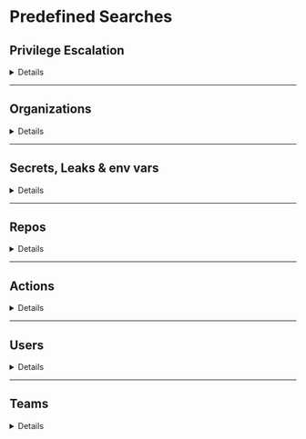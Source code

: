 # Predefined Searches

## Privilege Escalation

<details>
<summary>Details</summary>

### Gh - ppals that can privesc
`Show all the github principals that can escalate privileges into other clouds`

  <details>
  <summary>e.g.: <i>Gh - ppals that can privesc</i></summary>
    <pre>
    MATCH(ppal:GithubPrincipal)-[r:PRIVESC]->(res)
    RETURN ppal,r,res</pre>
  </details>

### Gh - $ppal privesc
`Show all the paths a github principal (user or team) can escalate privileges into other clouds`

  <details>
  <summary>e.g.: <i>Gh - carlospolop privesc</i></summary>
    <pre>
    MATCH(ppal:GithubPrincipal{name:$ppal})-[r:PRIVESC]->(res)
    RETURN ppal,r,res</pre>
  </details>
</details>

---

## Organizations

<details>
<summary>Details</summary>

### Gh - orgs
`Show all the organizations`
  <details>
  <summary>e.g.: <i>Gh - orgs</i></summary>
    <pre>
    MATCH(o:GithubOrganization) RETURN o</pre>
  </details>

### Gh - orgs filtered by $filter
`Show all the principals filtered by $filter (case insensitive search)`
  <details>
  <summary>e.g.: <i>Gh - orgs filtered by org_name</i></summary>
    <pre>
    MATCH(o:GithubOrganization)
    WHERE toLower(o.name) CONTAINS toLower($filter) 
    RETURN o</pre>
  </details>

### Gh - org admins
`Show all the admins in the Github Organizations`

  <details>
  <summary>e.g.: <i>Gh - org admins</i></summary>
    <pre>
    MATCH (o:GithubOrganization)-[r:PART_OF {membership:"admin"}]-(u) RETURN u,r,o</pre>
  </details>


### Gh - org secrets
`Show all the secrets declared for the Organization. Note that due to lack of permissions there might be organization level secrets that aren't showed here. They might me showed in the next section`

  <details>
  <summary>e.g.: <i>Gh - org secrets</i></summary>
    <pre>
    MATCH(s:GithubSecret)<-[r:USES_SECRET]-(o:GithubOrganization) 
    RETURN s,r,o</pre>
  </details>
</details>

---

## Secrets, Leaks & env vars

<details>
<summary>Details</summary>

### Gh - secrets
`Show all the secrets`
  <details>
  <summary>e.g.: <i>Gh - orgs</i></summary>
    <pre>
    MATCH(s:GithubSecret) RETURN s</pre>
  </details>

### Gh - secrets filtered by $filter
`Show all the secrets filtered by $filter (case insensitive search)`
  <details>
  <summary>e.g.: <i>Gh - secrets filtered by aws</i></summary>
    <pre>
    MATCH(s:GithubSecret)
    WHERE toLower(s.name) CONTAINS toLower($filter) 
    RETURN s</pre>
  </details>
  
### Gh - leaks
`Show all the leaks`
  <details>
  <summary>e.g.: <i>Gh - leaks</i></summary>
    <pre>
    MATCH(l:GithubLeak) RETURN l</pre>
  </details>

### Gh - leaks filtered by $filter
`Show all the leaks filtered by $filter (case insensitive search)`
  <details>
  <summary>e.g.: <i>Gh - leaks filtered by aws</i></summary>
    <pre>
    MATCH(l:GithubLeak)
    WHERE toLower(l.name) CONTAINS toLower($filter) 
    RETURN l</pre>
  </details>

### Gh - $secret stealers
`Show all the users that can steal the secret`

  <details>
  <summary>e.g.: <i>Gh - TOKEN_API_AWS stealers</i></summary>
    <pre>
    MATCH(s:GithubSecret {name:$secret})-[r:CAN_STEAL_SECRET]-(u:Github)
    RETURN s,r,u</pre>
  </details>

### Gh - actions env vars
`Show all the env vars from github actions`
  <details>
  <summary>e.g.: <i>Gh - actions env vars</i></summary>
    <pre>
    MATCH(action:GithubAction) WHERE action.env_vars <> [] RETURN action</pre>
  </details>
</details>
</details>

---

## Repos
 
<details>
<summary>Details</summary>

### Gh - repos
`Show all the repos`
  <details>
  <summary>e.g.: <i>Gh - repos</i></summary>
    <pre>
    MATCH(repo:GithubRepo) RETURN repo</pre>
  </details>

### Gh - repos filtered by $filter
`Show all the repos filtered by $filter (case insensitive search)`
  <details>
  <summary>e.g.: <i>Gh - repos filtered by aws</i></summary>
    <pre>
    MATCH(repo:GithubRepo)
    WHERE toLower(repo.name) CONTAINS toLower($filter) 
    RETURN repo</pre>
  </details>
    
### Gh - repos using secret containing $filter
`Show all the repos that are using a secret containing $filter in its name (not case sensitive)`

  <details>
  <summary>e.g.: <i>Gh - repos with secret containing token</i></summary>
    <pre>
    MATCH(s:GithubSecret) WHERE toLower(s.name) CONTAINS toLower($filter) 
    MATCH(s)<-[r:USES_SECRET]-(repo:GithubRepo)
    RETURN repo,r,s</pre>
  </details>

### Gh - repos with leak containing $filter
`Show all the repos that have a leak containing $filter (not case sensitive)`

  <details>
  <summary>e.g.: <i>Gh - repos with leak containing token</i></summary>
    <pre>
    MATCH(l:GithubLeak) WHERE toLower(l.name) CONTAINS toLower($filter) 
    MATCH(l)-[r:PART_OF]->(repo:GithubRepo)
    RETURN repo,r,l</pre>
  </details>

### Gh - admins of $repo
`Show all admins of the indicated repo`

<details>
  <summary>e.g.: <i>Gh - admins of repo_name</i></summary>
    <pre>
    MATCH(repo:GithubRepo{name:$repo})<-[r:HAS_PERMS{admin:True}]-(u:Github)
    RETURN repo,r,u</pre>
  </details>

### Gh - writers of $repo
`Show all principals with write permission over the indicated repo`

<details>
  <summary>e.g.: <i>Gh - writers of repo_name</i></summary>
    <pre>
    MATCH(repo:GithubRepo{name:$repo})<-[r:HAS_PERMS]-(u:Github)
    WHERE r.admin = True OR r.maintain = True OR r.push = True
    RETURN repo,r,u</pre>
  </details>

#### Gh - mergers of $repo
`Show all principals that can merge in default master branch of the repo on their own`

<details>
  <summary>e.g.: <i>Gh - mergers of repo_name</i></summary>
    <pre>
    MATCH(repo:GithubRepo{name:$repo})-[r:HAS_BRANCH]-(b:GithubBranch)-[r2:CAN_MERGE]-(u:Github)
    RETURN repo,r,b,r2,u</pre>
</details>

### Gh - dimissers of $repo
`Show all principals that can dismiss in default master branch of the repo`

  <details>
  <summary>e.g.: <i>Gh - dimissers of $repo</i></summary>
    <pre>
    MATCH(repo:GithubRepo{name:$repo})-[r1:HAS_BRANCH]->(b:GithubBranch)<-[r2:CAN_DISMISS]-(u:Github)
    RETURN repo,r1,b,r2,u</pre>
  </details>

### Gh - repos with missconfigured codeowners
`Show all the repos with unknown or empty codeowners`

<details>
  <summary>e.g.: <i>Gh - repos with missconfigured codeowners</i></summary>
    <pre>
    MATCH(repo:GithubRepo) WHERE repo.unkown_codeowners <> [] OR repo.no_codeowners
    RETURN repo</pre>
  </details>

### Gh - ppals can merge in mirrored repos
`Show all the principals with merge access to mirrored repos`

<details>
  <summary>e.g.: <i>Gh - ppals can merge in mirrored repos</i></summary>
    <pre>
    MATCH (s)-[r1:IS_MIRROR]->(repo:GithubRepo)-[r2:HAS_BRANCH]->(b:GithubBranch)<-[r3:CAN_MERGE]-(ppal:GithubPrincipal)
    RETURN s,r1,repo,r2,b,r3,ppal</pre>
  </details>
</details>

---

## Actions
 
<details>
<summary>Details</summary>

### Gh - actions
`Show all the github actions`
  <details>
  <summary>e.g.: <i>Gh - actions</i></summary>
    <pre>
    MATCH(action:GithubAction) RETURN action</pre>
  </details>

### Gh - actions supporting pull_request_target
`Show all the github actions supporting pull_request_target`
  <details>
  <summary>e.g.: <i>Gh - actions supporting pull_request_target</i></summary>
    <pre>
    MATCH(action:GithubAction) WHERE action.has_pull_request_target RETURN action</pre>
  </details>

### Gh - actions with injection points
`Show all the github actions with injection points`
  <details>
  <summary>e.g.: <i>Gh - actions with injection points</i></summary>
    <pre>
    MATCH(action:GithubAction) WHERE action.injection_points <> [] RETURN action</pre>
  </details>
</details>

---

## Users

<details>
<summary>Details</summary>

### Gh - users
`Show all the users`
  <details>
  <summary>e.g.: <i>Gh - orgs</i></summary>
  <pre>
  MATCH(u:GithubUser) RETURN u</pre>
  </details>

### Gh - users filtered by $filter
`Show all the users filtered by $filter (case insensitive search)`
  <details>
  <summary>e.g.: <i>Gh - users filtered by carlos</i></summary>
    <pre>
    MATCH(u:GithubUser)
    WHERE toLower(u.name) CONTAINS toLower($filter) 
    RETURN u</pre>
  </details>

### Gh - $user admin orgs
`Show all the orgs where a user is admin`

<details>
  <summary>e.g.: <i>Gh - carlospolop admin orgs</i></summary>
    <pre>
    MATCH(u:GithubUser{name:$user})-[r:PART_OF{membership:"admin"}]->(o:GithubOrganization)
    RETURN u,r,o</pre>
  </details>

### Gh - $user admin repos
`Show all the repos where a user is admin`

<details>
  <summary>e.g.: <i>Gh - carlospolop admin repos</i></summary>
    <pre>
    MATCH(u:GithubUser{name:$user})-[r:HAS_PERMS{admin:True}]-(repo:GithubRepo)
    RETURN u,r,repo</pre>
  </details>

### Gh - secrets $user can steal
`Show all secrets that a user can steal`

<details>
  <summary>e.g.: <i>Gh - secrets carlospolop can steal</i></summary>
    <pre>
    MATCH(u:GithubUser{name:$user})-[r:CAN_STEAL_SECRET]->(s:GithubSecret)
    RETURN u,r,s</pre>
  </details>

### Gh - repos $user can merge
`Show all branches and repos where a user can merge on his own`

<details>
  <summary>e.g.: <i>Gh - repos carlospolop can merge</i></summary>
    <pre>
    MATCH(u:GithubUser{name:$user})-[r1:CAN_MERGE]->(s:GithubBranch)<-[r2:HAS_BRANCH]-(repo:GithubRepo)
    RETURN u,r1,s,r2,repo</pre>
  </details>

### Gh - mirrored repos $user can merge
`Show all branches of mirrored repos where a user can merge on his own`

<details>
  <summary>e.g.: <i>Gh - mirrored repos carlospolop can merge</i></summary>
    <pre>
    MATCH(u:GithubUser{name:$user})-[r1:CAN_MERGE]->(b:GithubBranch)<-[r2:HAS_BRANCH]-(repo:GithubRepo)<-[r3:IS_MIRROR]-(s)
    RETURN u,r1,b,r2,repo,r3,s</pre>
  </details>

### Gh - selfhosted runners $user can run
`Show all selfhosted runners a user can run`

<details>
  <summary>e.g.: <i>Gh - selfhosted runners carlospolop can run</i></summary>
    <pre>
    MATCH(u:GithubUser{name:$user})-[r:CAN_RUN]->(shr:GithubSelfHostedRunner)
    RETURN u,r,shr</pre>
  </details>

### Gh - repos $user can write
`Show all branches and repos where a user can merge code alone`

<details>
  <summary>e.g.: <i>Gh - repos carlospolop can write</i></summary>
    <pre>
    MATCH(u:GithubUser{name:$user})-[r:HAS_PERMS]->(repo:GithubRepo)
    WHERE r.admin = True OR r.maintain = True OR r.push = True
    RETURN u,r,repo</pre>
  </details>

### Gh - repos $user can dismiss
`Show all branches and repos where a user can dismiss`

  <details>
  <summary>e.g.: <i>Gh - repos carlospolop can dismiss</i></summary>
    <pre>
    MATCH(u:GithubUser{name:$user})-[r1:CAN_DISMISS]->(b:GithubBranch)<-[r2:HAS_BRANCH]-(repo:GithubRepo)
    RETURN u,r1,b,r2,repo</pre>
  </details>
</details>

---

## Teams

<details>
<summary>Details</summary>

*A team cannot be organization admin.*

### Gh - teams
`Show all the teams`
  <details>
  <summary>e.g.: <i>Gh - orgs</i></summary>
    <pre>
    MATCH(t:GithubTeam) RETURN t</pre>
  </details>

### Gh - teams filtered by $filter
`Show all the teams filtered by $filter (case insensitive search)`
  <details>
  <summary>e.g.: <i>Gh - teams filtered by carlos</i></summary>
    <pre>
    MATCH(t:GithubTeam)
    WHERE toLower(t.name) CONTAINS toLower($filter) 
    RETURN t</pre>
  </details>

### Gh - $team admin repos
`Show all teams that are repo admins`

  <details>
  <summary>e.g.: <i>Gh - team_name admin repos</i></summary>
    <pre>
    MATCH(t:GithubTeam{name:$team})-[r:HAS_PERMS{admin:True}]->(repo:GithubRepo)
    RETURN t,r,repo</pre>
  </details>

### Gh - secrets $team can steal
`Show all secrets that a team can steal`

  <details>
  <summary>e.g.: <i>Gh - secrets team_name can steal</i></summary>
    <pre>
    MATCH(t:GithubTeam{name:$team})-[r:CAN_STEAL_SECRET]->(s:GithubSecret)
    RETURN t,r,s</pre>
  </details>

### Gh - teams that can merge
`Show all branches and repos where teams can merge code alone`

  <details>
  <summary>e.g.: <i>Gh - teams that can merge</i></summary>
    <pre>
    MATCH(t:GithubTeam)-[r1:CAN_MERGE]->(b:GithubBranch)<-[r2:HAS_BRANCH]-(repo:GithubRepo)
    RETURN t,r1,b,r2,repo</pre>
  </details>

### Gh - repos $team can merge
`Show all branches and repos where a team can merge code alone`

  <details>
  <summary>e.g.: <i>Gh - repos team_name can merge</i></summary>
    <pre>
    MATCH(t:GithubTeam{name:$team})-[r1:CAN_MERGE]->(b:GithubBranch)<-[r2:HAS_BRANCH]-(repo:GithubRepo)
    RETURN t,r1,b,r2,repo</pre>
  </details>

### Gh - mirrored repos $team can merge
`Show all branches of mirrored repos where a team can merge on his own`

<details>
  <summary>e.g.: <i>Gh - mirrored repos team_name can merge</i></summary>
    <pre>
    MATCH(t:GithubTeam{name:$user})-[r1:CAN_MERGE]->(b:GithubBranch)<-[r2:HAS_BRANCH]-(repo:GithubRepo)<-[r3:IS_MIRROR]-(s)
    RETURN t,r1,b,r2,repo,r3,s</pre>
  </details>

### Gh - selfhostedrunners $team can run
`Show all selfhosted runners a team can run`

  <details>
  <summary>e.g.: <i>Gh - selfhostedrunners team_name can run</i></summary>
    <pre>
    MATCH(t:GithubTeam{name:$team})-[r:CAN_RUN]->(shr:GithubSelfHostedRunner)
    RETURN t,r,shr</pre>
  </details>

### Gh - repos $team can write
`Show all branches and repos where a team can write`

  <details>
  <summary>e.g.: <i>Gh - repos team_name can write</i></summary>
    <pre>
    MATCH(t:GithubTeam{name:$team})-[r:HAS_PERMS]->(repo:GithubRepo)
    WHERE r.admin = True OR r.maintain = True OR r.push = True
    RETURN t,r,repo</pre>
  </details>

### Gh - repos $team can dismiss
`Show all branches and repos where a team can dismiss`

  <details>
  <summary>e.g.: <i>Gh - repos team_name can dismiss</i></summary>
    <pre>
    MATCH(t:GithubTeam{name:$team})-[r1:CAN_DISMISS]->(b:GithubBranch)<-[r2:HAS_BRANCH]-(repo:GithubRepo)
    RETURN t,r1,b,r2,repo</pre>
  </details>
</details>
</details>